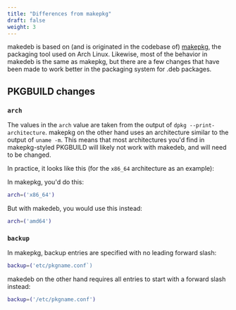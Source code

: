 ```yaml
---
title: "Differences from makepkg"
draft: false
weight: 3
---
```


makedeb is based on (and is originated in the codebase of) [makepkg](https://wiki.archlinux.org/title/makepkg), the packaging tool used on Arch Linux. Likewise, most of the behavior in makedeb is the same as makepkg, but there are a few changes that have been made to work better in the packaging system for .deb packages.

## PKGBUILD changes
### `arch`
The values in the `arch` value are taken from the output of `dpkg --print-architecture`. makepkg on the other hand uses an architecture similar to the output of `uname -m`. This means that most architectures you'd find in makepkg-styled PKGBUILD will likely not work with makedeb, and will need to be changed.

In practice, it looks like this (for the `x86_64` architecture as an example):

In makepkg, you'd do this:

```sh
arch=('x86_64')
```

But with makedeb, you would use this instead:

```sh
arch=('amd64')
```

### `backup`
In makepkg, backup entries are specified with no leading forward slash:

```sh
backup=('etc/pkgname.conf`)
```

makedeb on the other hand requires all entries to start with a forward slash instead:

```sh
backup=('/etc/pkgname.conf')
```
